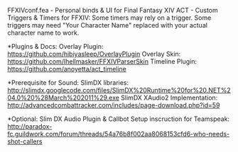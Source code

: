 FFXIVconf.fea - Personal binds & UI for Final Fantasy XIV
ACT - Custom Triggers & Timers for FFXIV: Some timers may rely on a trigger. Some triggers may need "Your Character Name" replaced with your actual character name to work.

*Plugins & Docs:
Overlay Plugin: https://github.com/hibiyasleep/OverlayPlugin
Overlay Skin: https://github.com/Ihellmasker/FFXIVParserSkin
Timeline Plugin: https://github.com/anoyetta/act_timeline

*Prerequisite for Sound:
SlimDX libraries: http://slimdx.googlecode.com/files/SlimDX%20Runtime%20for%20.NET%204.0%20%28March%202011%29.exe
SlimDX XAudio2 Implementation: http://advancedcombattracker.com/includes/page-download.php?id=59

*Optional:
Slim DX Audio Plugin & Callbot Setup inscruction for Teamspeak: http://paradox-fc.guildwork.com/forum/threads/54a76b8f002aa8068153cfd6-who-needs-shot-callers 
